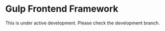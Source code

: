 
Gulp Frontend Framework
==========

This is under active development. Please check the development branch.